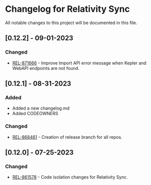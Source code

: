# Changelog for Relativity Sync
All notable changes to this project will be documented in this file.

## [0.12.2] - 09-01-2023

### Changed
- [REL-871666](https://jira.kcura.com/browse/REL-871666) - Improve Import API error message when Kepler and WebAPI endpoints are not found.

## [0.12.1] - 08-31-2023

### Added
- Added a new changelog.md
- Added CODEOWNERS

### Changed
- [REL-868461](https://jira.kcura.com/browse/REL-868461) - Creation of release branch for all repos.

## [0.12.0] - 07-25-2023

### Changed
- [REL-861578](https://jira.kcura.com/browse/REL-861578) - Code isolation changes for Relativity Sync.
